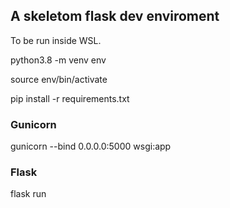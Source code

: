 ## A skeletom flask dev enviroment

To be run inside WSL.

python3.8 -m venv env

source env/bin/activate

pip install -r requirements.txt


### Gunicorn

gunicorn --bind 0.0.0.0:5000 wsgi:app


### Flask

flask run



